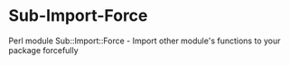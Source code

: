 Sub-Import-Force
================

Perl module Sub::Import::Force - Import other module's functions to your package forcefully
